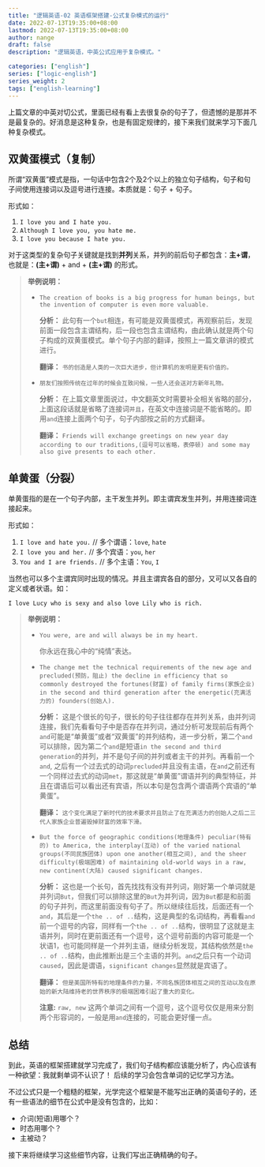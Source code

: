 ```yaml
---
title: "逻辑英语-02 英语框架搭建-公式复杂模式的运行"
date: 2022-07-13T19:35:00+08:00
lastmod: 2022-07-13T19:35:00+08:00
author: nange
draft: false
description: "逻辑英语，中英公式应用于复杂模式。"

categories: ["english"]
series: ["logic-english"]
series_weight: 2
tags: ["english-learning"]
---
```


上篇文章的中英对切公式，里面已经有看上去很复杂的句子了，但遗憾的是那并不是最复杂的。好消息是这种复杂，也是有固定规律的，接下来我们就来学习下面几种复杂模式。

## 双黄蛋模式（复制）

所谓“双黄蛋”模式是指，一句话中包含2个及2个以上的独立句子结构，句子和句子间使用连接词以及逗号进行连接。本质就是：句子 + 句子。

形式如：

1. `I love you and I hate you.`
2. `Although I love you, you hate me.`
3. `I love you because I hate you.`

对于这类型的复杂句子关键就是找到**并列**关系，并列的前后句子都包含：**主+谓**，也就是：**(主+谓)** + and + **(主+谓)** 的形式。

> **举例说明：**
>
> * `The creation of books is a big progress for human beings, but the invention of computer is even more valuable.`
>
>   **分析：** 此句有一个`but`相连，有可能是双黄蛋模式，再观察前后，发现前面一段包含主谓结构，后一段也包含主谓结构，由此确认就是两个句子构成的双黄蛋模式。单个句子内部的翻译，按照上一篇文章讲的模式进行。
>
>   **翻译：** `书的创造是人类的一次巨大进步，但计算机的发明是更有价值的。`
>
> * `朋友们按照传统在过年的时候会互致问候，一些人还会送对方新年礼物。`
>
>   **分析：** 在上篇文章里面说过，中文翻英文时需要补全相关省略的部分，上面这段话就是省略了连接词`并且`，在英文中连接词是不能省略的。即用`and`连接上面两个句子，句子内部按之前的方式翻译。
>
>   **翻译：** `Friends will exchange greetings on new year day according to our traditions,(逗号可以省略，表停顿) and some may also give presents to each other.`
>
>   



## 单黄蛋（分裂）

单黄蛋指的是在一个句子内部，主干发生并列。即主谓宾发生并列，并用连接词连接起来。

形式如：

1. `I love and hate you.` // 多个谓语：`love`, `hate`
2. `I love you and her.`  // 多个宾语：`you`, `her`
3. `You and I are friends.`  // 多个主语：`You`, `I`

当然也可以多个主谓宾同时出现的情况。并且主谓宾各自的部分，又可以又各自的定义或者状语。如：

`I love Lucy who is sexy and also love Lily who is rich.`

> **举例说明：**
>
> * `You were, are and will always be in my heart.`
>
>   你永远在我心中的“纯情”表达。 
>
> * `The change met the technical requirements of the new age and precluded(预防，阻止) the decline in efficiency that so commonly destroyed the fortunes(财富) of family firms(家族企业) in the second and third generation after the energetic(充满活力的) founders(创始人).`
>
>   **分析：** 这是个很长的句子，很长的句子往往都存在并列关系，由并列词连接，我们先看看句子中是否存在并列词，通过分析可发现前后有两个`and`可能是“单黄蛋”或者“双黄蛋”的并列结构，进一步分析，第二个`and`可以排除，因为第二个`and`是短语`in the second and third generation`的并列，并不是句子间的并列或者主干的并列。再看前一个`and`, 之后有一个过去式的动词`precluded`并且没有主语，在`and`之前还有一个同样过去式的动词`met`，那这就是“单黄蛋”谓语并列的典型特征，并且在谓语后可以看出还有宾语，所以本句是包含两个谓语两个宾语的“单黄蛋”。
>
>   **翻译：** `这个变化满足了新时代的技术要求并且防止了在充满活力的创始人之后二三代人家族企业普遍毁掉财富的效率下滑。`
>
> * `But the force of geographic conditions(地理条件) peculiar(特有的) to America, the interplay(互动) of the varied national groups(不同民族团体) upon one another(相互之间), and the sheer difficulty(极端困难) of maintaining old-world ways in a raw, new continent(大陆) caused significant changes.`
>
>   **分析：** 这也是一个长句，首先找找有没有并列词，刚好第一个单词就是并列词`But`，但我们可以排除这里的`But`为并列词，因为`But`都是和前面的句子并列，而这里前面没有句子了。所以继续往后找，后面还有一个`and`，其后是一个`the .. of ..`结构，这是典型的名词结构，再看看`and`前一个逗号的内容，同样有一个`the .. of ..`结构，很明显了这就是主语并列，同时在更前面还有一个逗号，这个逗号前面的内容可能是一个状语1，也可能同样是一个并列主语，继续分析发现，其结构依然是`the .. of ..`结构，由此推断出是三个主语的并列。`and`之后只有一个动词`caused`，因此是谓语，`significant changes`显然就是宾语了。
>
>   **翻译：**  `但是美国所特有的地理条件的力量，不同名族团体相互之间的互动以及在原始的新大陆维持老的世界秩序的极端困难引起了重大的变化。`
>
>   **注意:**  `raw, new` 这两个单词之间有一个逗号，这个逗号仅仅是用来分割两个形容词的，一般是用`and`连接的，可能会更好懂一点。



## 总结

到此，英语的框架搭建就学习完成了，我们句子结构都应该能分析了，内心应该有一种欲望：我就剩单词不认识了！ 后续的学习会包含单词的记忆学习方法。

不过公式只是一个粗糙的框架，光学完这个框架是不能写出正确的英语句子的，还有一些语法的细节在公式中是没有包含的，比如：

* 介词(短语)用哪个？
* 时态用哪个？
* 主被动？

接下来将继续学习这些细节内容，让我们写出正确精确的句子。

